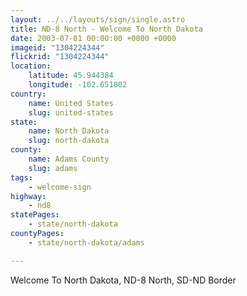```yaml
---
layout: ../../layouts/sign/single.astro
title: ND-8 North - Welcome To North Dakota
date: 2003-07-01 00:00:00 +0000 +0000
imageid: "1304224344"
flickrid: "1304224344"
location:
    latitude: 45.944384
    longitude: -102.651802
country:
    name: United States
    slug: united-states
state:
    name: North Dakota
    slug: north-dakota
county:
    name: Adams County
    slug: adams
tags:
    - welcome-sign
highway:
    - nd8
statePages:
    - state/north-dakota
countyPages:
    - state/north-dakota/adams

---
```

Welcome To North Dakota, ND-8 North, SD-ND Border